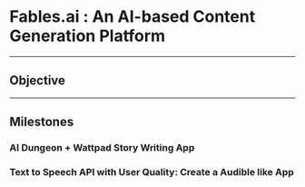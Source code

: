 # Fables.ai : An AI-based Content Generation Platform

---

## Objective

---

## Milestones

### AI Dungeon + Wattpad Story Writing App

### Text to Speech API with User Quality: Create a Audible like App
